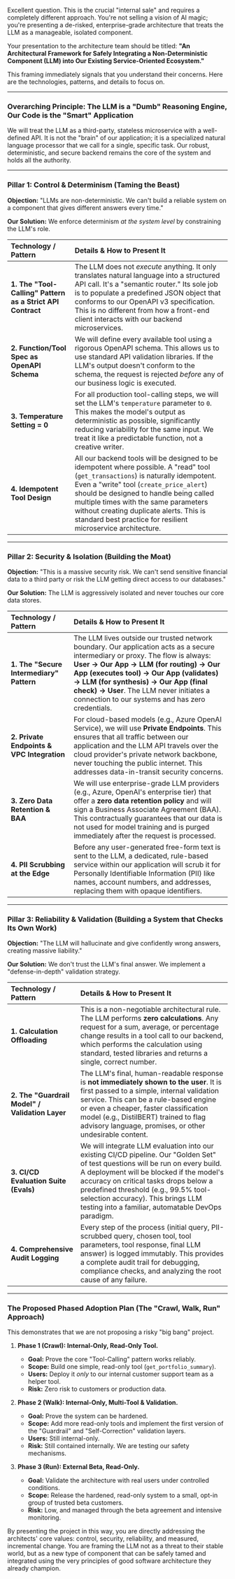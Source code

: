 Excellent question. This is the crucial "internal sale" and requires a completely different approach. You're not selling a vision of AI magic; you're presenting a de-risked, enterprise-grade architecture that treats the LLM as a manageable, isolated component.

Your presentation to the architecture team should be titled: **"An Architectural Framework for Safely Integrating a Non-Deterministic Component (LLM) into Our Existing Service-Oriented Ecosystem."**

This framing immediately signals that you understand their concerns. Here are the technologies, patterns, and details to focus on.

---

### Overarching Principle: The LLM is a "Dumb" Reasoning Engine, Our Code is the "Smart" Application

We will treat the LLM as a third-party, stateless microservice with a well-defined API. It is not the "brain" of our application; it is a specialized natural language processor that we call for a single, specific task. Our robust, deterministic, and secure backend remains the core of the system and holds all the authority.

---

### Pillar 1: Control & Determinism (Taming the Beast)

**Objection:** "LLMs are non-deterministic. We can't build a reliable system on a component that gives different answers every time."

**Our Solution:** We enforce determinism *at the system level* by constraining the LLM's role.

| Technology / Pattern | Details & How to Present It |
| :--- | :--- |
| **1. The "Tool-Calling" Pattern as a Strict API Contract** | The LLM does not *execute* anything. It only translates natural language into a structured API call. It's a "semantic router." Its sole job is to populate a predefined JSON object that conforms to our OpenAPI v3 specification. This is no different from how a front-end client interacts with our backend microservices. |
| **2. Function/Tool Spec as OpenAPI Schema** | We will define every available tool using a rigorous OpenAPI schema. This allows us to use standard API validation libraries. If the LLM's output doesn't conform to the schema, the request is rejected *before* any of our business logic is executed. |
| **3. Temperature Setting = 0** | For all production tool-calling steps, we will set the LLM's `temperature` parameter to `0`. This makes the model's output as deterministic as possible, significantly reducing variability for the same input. We treat it like a predictable function, not a creative writer. |
| **4. Idempotent Tool Design** | All our backend tools will be designed to be idempotent where possible. A "read" tool (`get_transactions`) is naturally idempotent. Even a "write" tool (`create_price_alert`) should be designed to handle being called multiple times with the same parameters without creating duplicate alerts. This is standard best practice for resilient microservice architecture. |

---

### Pillar 2: Security & Isolation (Building the Moat)

**Objection:** "This is a massive security risk. We can't send sensitive financial data to a third party or risk the LLM getting direct access to our databases."

**Our Solution:** The LLM is aggressively isolated and never touches our core data stores.

| Technology / Pattern | Details & How to Present It |
| :--- | :--- |
| **1. The "Secure Intermediary" Pattern** | The LLM lives outside our trusted network boundary. Our application acts as a secure intermediary or proxy. The flow is always: **User -> Our App -> LLM (for routing) -> Our App (executes tool) -> Our App (validates) -> LLM (for synthesis) -> Our App (final check) -> User**. The LLM never initiates a connection to our systems and has zero credentials. |
| **2. Private Endpoints & VPC Integration** | For cloud-based models (e.g., Azure OpenAI Service), we will use **Private Endpoints**. This ensures that all traffic between our application and the LLM API travels over the cloud provider's private network backbone, never touching the public internet. This addresses data-in-transit security concerns. |
| **3. Zero Data Retention & BAA** | We will use enterprise-grade LLM providers (e.g., Azure, OpenAI's enterprise tier) that offer a **zero data retention policy** and will sign a Business Associate Agreement (BAA). This contractually guarantees that our data is not used for model training and is purged immediately after the request is processed. |
| **4. PII Scrubbing at the Edge** | Before any user-generated free-form text is sent to the LLM, a dedicated, rule-based service within our application will scrub it for Personally Identifiable Information (PII) like names, account numbers, and addresses, replacing them with opaque identifiers. |

---

### Pillar 3: Reliability & Validation (Building a System that Checks Its Own Work)

**Objection:** "The LLM will hallucinate and give confidently wrong answers, creating massive liability."

**Our Solution:** We don't trust the LLM's final answer. We implement a "defense-in-depth" validation strategy.

| Technology / Pattern | Details & How to Present It |
| :--- | :--- |
| **1. Calculation Offloading** | This is a non-negotiable architectural rule. The LLM performs **zero calculations**. Any request for a sum, average, or percentage change results in a tool call to our backend, which performs the calculation using standard, tested libraries and returns a single, correct number. |
| **2. The "Guardrail Model" / Validation Layer**| The LLM's final, human-readable response is **not immediately shown to the user**. It is first passed to a simple, internal validation service. This can be a rule-based engine or even a cheaper, faster classification model (e.g., DistilBERT) trained to flag advisory language, promises, or other undesirable content. |
| **3. CI/CD Evaluation Suite (Evals)** | We will integrate LLM evaluation into our existing CI/CD pipeline. Our "Golden Set" of test questions will be run on every build. A deployment will be blocked if the model's accuracy on critical tasks drops below a predefined threshold (e.g., 99.5% tool-selection accuracy). This brings LLM testing into a familiar, automatable DevOps paradigm. |
| **4. Comprehensive Audit Logging**| Every step of the process (initial query, PII-scrubbed query, chosen tool, tool parameters, tool response, final LLM answer) is logged immutably. This provides a complete audit trail for debugging, compliance checks, and analyzing the root cause of any failure. |

---

### The Proposed Phased Adoption Plan (The "Crawl, Walk, Run" Approach)

This demonstrates that we are not proposing a risky "big bang" project.

1.  **Phase 1 (Crawl): Internal-Only, Read-Only Tool.**
    *   **Goal:** Prove the core "Tool-Calling" pattern works reliably.
    *   **Scope:** Build one simple, read-only tool (`get_portfolio_summary`).
    *   **Users:** Deploy it *only* to our internal customer support team as a helper tool.
    *   **Risk:** Zero risk to customers or production data.

2.  **Phase 2 (Walk): Internal-Only, Multi-Tool & Validation.**
    *   **Goal:** Prove the system can be hardened.
    *   **Scope:** Add more read-only tools and implement the first version of the "Guardrail" and "Self-Correction" validation layers.
    *   **Users:** Still internal-only.
    *   **Risk:** Still contained internally. We are testing our safety mechanisms.

3.  **Phase 3 (Run): External Beta, Read-Only.**
    *   **Goal:** Validate the architecture with real users under controlled conditions.
    *   **Scope:** Release the hardened, read-only system to a small, opt-in group of trusted beta customers.
    *   **Risk:** Low, and managed through the beta agreement and intensive monitoring.

By presenting the project in this way, you are directly addressing the architects' core values: control, security, reliability, and measured, incremental change. You are framing the LLM not as a threat to their stable world, but as a new type of component that can be safely tamed and integrated using the very principles of good software architecture they already champion.